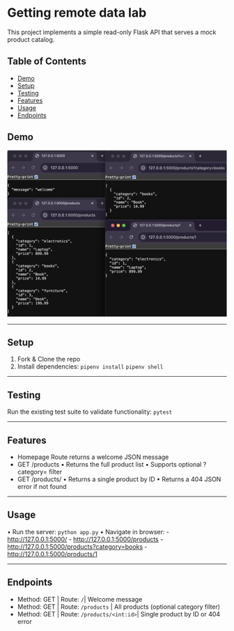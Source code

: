 # Getting remote data lab

This project implements a simple read-only Flask API that serves a mock product catalog.

## Table of Contents
- [Demo](#demo)  
- [Setup](#setup)  
- [Testing](#testing)  
- [Features](#features)  
- [Usage](#usage)  
- [Endpoints](#endpoints)  

## Demo
![Demo](demo.png)

---

## Setup
1. Fork & Clone the repo
2. Install dependencies: 
  `pipenv install`
  `pipenv shell`

---

## Testing
Run the existing test suite to validate functionality: `pytest`

---

## Features
- Homepage Route returns a welcome JSON message
- GET /products
	•	Returns the full product list
	•	Supports optional ?category=<name> filter
- GET /products/<id>
	•	Returns a single product by ID
	•	Returns a 404 JSON error if not found

---

## Usage

•	Run the server: 
  `python app.py`
•	Navigate in browser:
	  -  http://127.0.0.1:5000/
	  -  http://127.0.0.1:5000/products
	  -  http://127.0.0.1:5000/products?category=books
	  -  http://127.0.0.1:5000/products/1

---

## Endpoints

- Method: GET | Route: `/`| Welcome message
- Method: GET | Route: `/products` | All products (optional category filter)
- Method: GET | Route: `/products/<int:id>`| Single product by ID or 404 error